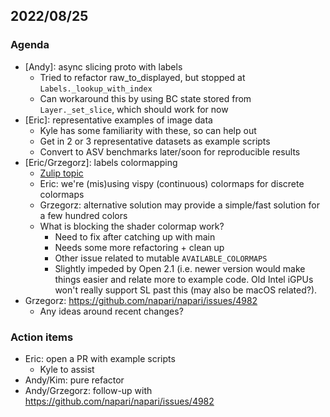 ## 2022/08/25

### Agenda

- [Andy]: async slicing proto with labels
    - Tried to refactor raw_to_displayed, but stopped at `Labels._lookup_with_index`
    - Can workaround this by using BC state stored from `Layer._set_slice`, which should work for now
- [Eric]: representative examples of image data
    - Kyle has some familiarity with these, so can help out
    - Get in 2 or 3 representative datasets as example scripts
    - Convert to ASV benchmarks later/soon for reproducible results
- [Eric/Grzegorz]: labels colormapping
    - [Zulip topic](https://napari.zulipchat.com/#narrow/stream/212875-general/topic/labels.20.28direct.29)
    - Eric: we're (mis)using vispy (continuous) colormaps for discrete colormaps
    - Grzegorz: alternative solution may provide a simple/fast solution for a few hundred colors
    - What is blocking the shader colormap work?
        - Need to fix after catching up with main 
        - Needs some more refactoring + clean up
        - Other issue related to mutable `AVAILABLE_COLORMAPS`
        - Slightly impeded by Open 2.1 (i.e. newer version would make things easier and relate more to example code. Old Intel iGPUs won't really support SL past this (may also be macOS related?).
- Grzegorz: https://github.com/napari/napari/issues/4982
    - Any ideas around recent changes?
    

### Action items

- Eric: open a PR with example scripts
    - Kyle to assist
- Andy/Kim: pure refactor
- Andy/Grzegorz: follow-up with https://github.com/napari/napari/issues/4982
